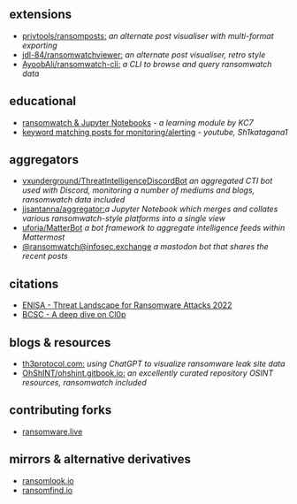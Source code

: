 ## extensions
- [privtools/ransomposts:](https://privtools.github.io/ransomposts/) _an alternate post visualiser with multi-format exporting_
- [jdl-84/ransomwatchviewer:](https://jdl-84.github.io/RansomWatchViewer/) _an alternate post visualiser, retro style_
- [AyoobAli/ransomwatch-cli:](https://github.com/AyoobAli/ransomwatch-cli) _a CLI to browse and query ransomwatch data_

## educational

- [ransomwatch & Jupyter Notebooks](https://kc7cyber.com/learning-module/keeping-up-to-date-with-ransomware-leak-sites/) _- a learning module by KC7_
- [keyword matching posts for monitoring/alerting](https://www.youtube.com/watch?v=cVDGmKxbKnI) _- youtube, Sh1katagana1_

## aggregators
- [vxunderground/ThreatIntelligenceDiscordBot](https://github.com/vxunderground/ThreatIntelligenceDiscordBot) _an aggregated CTI bot used with Discord, monitoring a number of mediums and blogs, ransomwatch data included_
- [jjsantanna/aggregator:](https://github.com/jjsantanna/aggregator_crawlers_lists_ransomware_groups_leaksites)_a Jupyter Notebook which merges and collates various ransomwatch-style platforms into a single view_
- [uforia/MatterBot](https://github.com/uforia/MatterBot) _a bot framework to aggregate intelligence feeds within Mattermost_
- [@ransomwatch@infosec.exchange](https://infosec.exchange/@ransomwatch) _a mastodon bot that shares the recent posts_
## citations

- [ENISA - Threat Landscape for Ransomware Attacks 2022](https://www.enisa.europa.eu/publications/enisa-threat-landscape-for-ransomware-attacks)
- [BCSC - A deep dive on Cl0p](https://www.zibersegurtasun.eus/sites/default/files/2023-03/BCSC-Malware-Clop_V1-TLPClear_0.pdf)
## blogs & resources

- [th3protocol.com:](https://www.th3protocol.com/2022/ChatGPT-LeakSite-Analysis) _using ChatGPT to visualize ransomware leak site data_
- [OhShINT/ohshint.gitbook.io:](https://ohshint.gitbook.io/oh-shint-its-a-blog/) _an excellently curated repository OSINT resources, ransomwatch included_

## contributing forks

- [ransomware.live](https://www.ransomware.live)

## mirrors & alternative derivatives 

- [ransomlook.io](https://www.ransomlook.io)
- [ransomfind.io](https://ransomfind.io)
